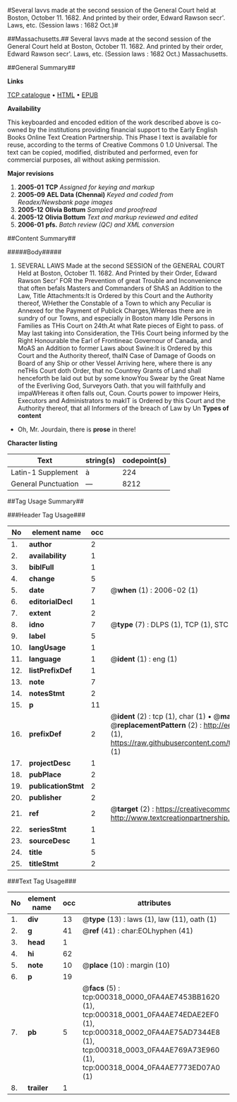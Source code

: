 #Several lavvs made at the second session of the General Court held at Boston, October 11. 1682. And printed by their order, Edward Rawson secr'. Laws, etc. (Session laws : 1682 Oct.)#

##Massachusetts.##
Several lavvs made at the second session of the General Court held at Boston, October 11. 1682. And printed by their order, Edward Rawson secr'.
Laws, etc. (Session laws : 1682 Oct.)
Massachusetts.

##General Summary##

**Links**

[TCP catalogue](http://www.ota.ox.ac.uk/tcp/)  • 
[HTML](http://tei.it.ox.ac.uk/tcp/Texts-HTML/free/N00/N00250.html)  • 
[EPUB](http://tei.it.ox.ac.uk/tcp/Texts-EPUB/free/N00/N00250.epub)

**Availability**

This keyboarded and encoded edition of the
	       work described above is co-owned by the institutions
	       providing financial support to the Early English Books
	       Online Text Creation Partnership. This Phase I text is
	       available for reuse, according to the terms of Creative
	       Commons 0 1.0 Universal. The text can be copied,
	       modified, distributed and performed, even for
	       commercial purposes, all without asking permission.

**Major revisions**

1. __2005-01__ __TCP__ *Assigned for keying and markup*
1. __2005-09__ __AEL Data (Chennai)__ *Keyed and coded from Readex/Newsbank page images*
1. __2005-12__ __Olivia Bottum__ *Sampled and proofread*
1. __2005-12__ __Olivia Bottum__ *Text and markup reviewed and edited*
1. __2006-01__ __pfs.__ *Batch review (QC) and XML conversion*

##Content Summary##

#####Body#####

1. SEVERAL LAWS Made at the second SESSION of the GENERAL COURT Held at Boston, October 11. 1682. And Printed by their Order, Edward Rawson Secr'
FOR the Prevention of great Trouble and Inconvenience that often befals Masters and Commanders of ShAS an Addition to the Law, Title Attachments:It is Ordered by this Court and the Authority thereof, WHether the Constable of a Town to which any Peculiar is Annexed for the Payment of Publick Charges,WHereas there are in sundry of our Towns, and especially in Boston many Idle Persons in Families as THis Court on 24th.At what Rate pieces of Eight to pass. of May last taking into Consideration, the THis Court being informed by the Right Honourable the Earl of Frontineac Governour of Canada, and MoAS an Addition to former Laws about Swine:It is Ordered by this Court and the Authority thereof, thaIN Case of Damage of Goods on Board of any Ship or other Vessel Arriving here, where there is any neTHis Court doth Order, that no Countrey Grants of Land shall henceforth be laid out but by some knowYou Swear by the Great Name of the Everliving God, Surveyors Oath. that you will faithfully and impaWHereas it often falls out, Coun. Courts power to impower Heirs, Executors and Administrators to makIT is Ordered by this Court and the Authority thereof, that all Informers of the breach of Law by Un
**Types of content**

  * Oh, Mr. Jourdain, there is **prose** in there!

**Character listing**


|Text|string(s)|codepoint(s)|
|---|---|---|
|Latin-1 Supplement|à|224|
|General Punctuation|—|8212|

##Tag Usage Summary##

###Header Tag Usage###

|No|element name|occ|attributes|
|---|---|---|---|
|1.|__author__|2||
|2.|__availability__|1||
|3.|__biblFull__|1||
|4.|__change__|5||
|5.|__date__|7| @__when__ (1) : 2006-02 (1)|
|6.|__editorialDecl__|1||
|7.|__extent__|2||
|8.|__idno__|7| @__type__ (7) : DLPS (1), TCP (1), STC (2), NOTIS (1), IMAGE-SET (1), EVANS-CITATION (1)|
|9.|__label__|5||
|10.|__langUsage__|1||
|11.|__language__|1| @__ident__ (1) : eng (1)|
|12.|__listPrefixDef__|1||
|13.|__note__|7||
|14.|__notesStmt__|2||
|15.|__p__|11||
|16.|__prefixDef__|2| @__ident__ (2) : tcp (1), char (1)  •  @__matchPattern__ (2) : ([0-9\-]+):([0-9IVX]+) (1), (.+) (1)  •  @__replacementPattern__ (2) : http://eebo.chadwyck.com/downloadtiff?vid=$1&page=$2 (1), https://raw.githubusercontent.com/textcreationpartnership/Texts/master/tcpchars.xml#$1 (1)|
|17.|__projectDesc__|1||
|18.|__pubPlace__|2||
|19.|__publicationStmt__|2||
|20.|__publisher__|2||
|21.|__ref__|2| @__target__ (2) : https://creativecommons.org/publicdomain/zero/1.0/ (1), http://www.textcreationpartnership.org/docs/. (1)|
|22.|__seriesStmt__|1||
|23.|__sourceDesc__|1||
|24.|__title__|5||
|25.|__titleStmt__|2||


###Text Tag Usage###

|No|element name|occ|attributes|
|---|---|---|---|
|1.|__div__|13| @__type__ (13) : laws (1), law (11), oath (1)|
|2.|__g__|41| @__ref__ (41) : char:EOLhyphen (41)|
|3.|__head__|1||
|4.|__hi__|62||
|5.|__note__|10| @__place__ (10) : margin (10)|
|6.|__p__|19||
|7.|__pb__|5| @__facs__ (5) : tcp:000318_0000_0FA4AE7453BB1620 (1), tcp:000318_0001_0FA4AE74EDAE2EF0 (1), tcp:000318_0002_0FA4AE75AD7344E8 (1), tcp:000318_0003_0FA4AE769A73E960 (1), tcp:000318_0004_0FA4AE7773ED07A0 (1)|
|8.|__trailer__|1||
